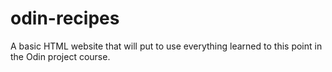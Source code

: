 # odin-recipes
A basic HTML website that will put to use everything learned to this point in the Odin project course.
